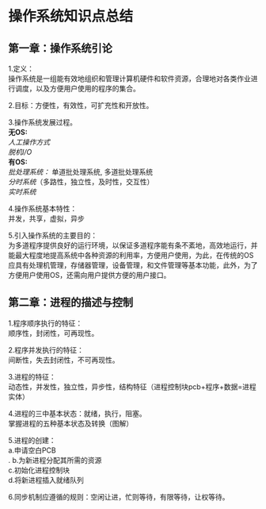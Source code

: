 操作系统知识点总结
==
**第一章：操作系统引论**
----
      
1.定义：</br>
操作系统是一组能有效地组织和管理计算机硬件和软件资源，合理地对各类作业进行调度，以及方便用户使用的程序的集合。</br>
    
2.目标：方便性，有效性，可扩充性和开放性。</br>
  
3.操作系统发展过程。</br>
**无OS:**</br>
*人工操作方式*</br>
*脱机I/O*</br>
**有OS:**</br>
*批处理系统：*
单道批处理系统,
多道批处理系统</br>
*分时系统*（多路性，独立性，及时性，交互性）</br>
*实时系统*</br>

4.操作系统基本特性：</br>
并发，共享，虚拟，异步</br>

5.引入操作系统的主要目的：</br>
为多道程序提供良好的运行环境，以保证多道程序能有条不紊地，高效地运行，并能最大程度地提高系统中各种资源的利用率，方便用户使用，为此，在传统的OS应具有处理机管理，存储器管理，设备管理，和文件管理等基本功能，此外，为了方便用户使用OS，还需向用户提供方便的用户接口。</br>

**第二章：进程的描述与控制**
----
1.程序顺序执行的特征：</br>
顺序性，封闭性，可再现性。

2.程序并发执行的特征：</br>
间断性，失去封闭性，不可再现性。

3.进程的特征：</br>
动态性，并发性，独立性，异步性，结构特征（进程控制块pcb+程序+数据=进程实体）

4.进程的三中基本状态：就绪，执行，阻塞。</br>
掌握进程的五种基本状态及转换（图解）

5.进程的创建：</br>
a.申请空白PCB</br>.
b.为新进程分配其所需的资源</br>
c.初始化进程控制块</br>
d.将新进程插入就绪队列

6.同步机制应遵循的规则：空闲让进，忙则等待，有限等待，让权等待。






























